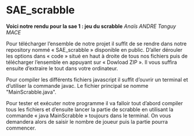 # SAE_scrabble

**Voici notre rendu pour la sae 1 : jeu du scrabble**     *Anaïs* *ANDRE* *Tanguy* *MACE*

Pour télécharger l’ensemble de notre projet il suffit de se rendre dans notre repository nommé « SAE_scrabble » disponible en public. D’aller dérouler les options dans « code » situé en haut à droite de tous nos fichiers puis de télécharger l’ensemble en appuyant sur « Dowload ZIP ». Il vous suffira ensuite d’extraire le tout dans votre ordinateur. 

Pour compiler les différents fichiers javascript il suffit d’ouvrir un terminal et d’utiliser la commande javac. Le fichier principal se nomme "MainScrabble.java". 

Pour tester et exécuter notre programme il va falloir tout d’abord compiler tous les fichiers et d’ensuite lancer la partie de scrabble en utilisant la commande « java MainScrabble » toujours dans le terminal. On vous demandera alors de saisir le nombre de joueur puis la partie pourra commencer. 

